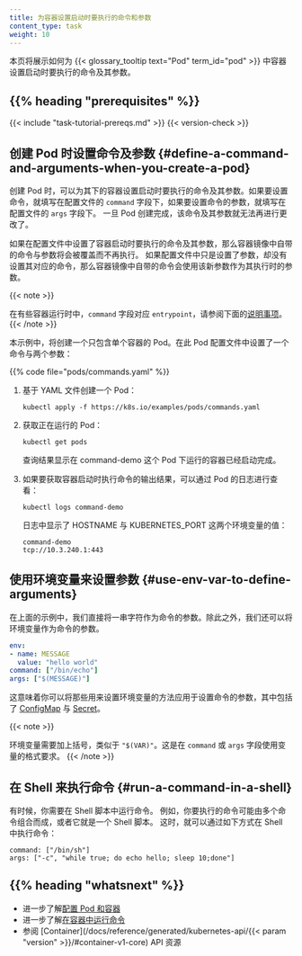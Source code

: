 ```yaml
---
title: 为容器设置启动时要执行的命令和参数
content_type: task
weight: 10
---
```

<!--
title: Define a Command and Arguments for a Container
content_type: task
weight: 10
-->

<!-- overview -->

<!--
This page shows how to define commands and arguments when you run a container
in a {{< glossary_tooltip term_id="pod" >}}.
-->
本页将展示如何为 {{< glossary_tooltip text="Pod" term_id="pod" >}}
中容器设置启动时要执行的命令及其参数。

## {{% heading "prerequisites" %}}

{{< include "task-tutorial-prereqs.md" >}} {{< version-check >}}

<!-- steps -->

<!--
## Define a command and arguments when you create a Pod

When you create a Pod, you can define a command and arguments for the
containers that run in the Pod. To define a command, include the `command`
field in the configuration file. To define arguments for the command, include
the `args` field in the configuration file. The command and arguments that
you define cannot be changed after the Pod is created.
-->
## 创建 Pod 时设置命令及参数   {#define-a-command-and-arguments-when-you-create-a-pod}

创建 Pod 时，可以为其下的容器设置启动时要执行的命令及其参数。如果要设置命令，就填写在配置文件的
`command` 字段下，如果要设置命令的参数，就填写在配置文件的 `args` 字段下。
一旦 Pod 创建完成，该命令及其参数就无法再进行更改了。

<!--
The command and arguments that you define in the configuration file
override the default command and arguments provided by the container image.
If you define args, but do not define a command, the default command is used
with your new arguments.
-->
如果在配置文件中设置了容器启动时要执行的命令及其参数，那么容器镜像中自带的命令与参数将会被覆盖而不再执行。
如果配置文件中只是设置了参数，却没有设置其对应的命令，那么容器镜像中自带的命令会使用该新参数作为其执行时的参数。

{{< note >}}
<!--
The `command` field corresponds to `entrypoint` in some container runtimes. 
-->
在有些容器运行时中，`command` 字段对应 `entrypoint`，请参阅下面的[说明事项](#notes)。
{{< /note >}}

<!--
In this exercise, you create a Pod that runs one container. The configuration
file for the Pod defines a command and two arguments:
-->
本示例中，将创建一个只包含单个容器的 Pod。在此 Pod 配置文件中设置了一个命令与两个参数：

{{% code file="pods/commands.yaml" %}}

<!--
1. Create a Pod based on the YAML configuration file:
-->
1. 基于 YAML 文件创建一个 Pod：

   ```shell
   kubectl apply -f https://k8s.io/examples/pods/commands.yaml
   ```

<!--
1. List the running Pods:
-->
2. 获取正在运行的 Pod：

   ```shell
   kubectl get pods
   ```

   <!--
   The output shows that the container that ran in the command-demo Pod has completed.
   -->
   查询结果显示在 command-demo 这个 Pod 下运行的容器已经启动完成。

<!--
1. To see the output of the command that ran in the container, view the logs
from the Pod:
-->
3. 如果要获取容器启动时执行命令的输出结果，可以通过 Pod 的日志进行查看：

   ```shell
   kubectl logs command-demo
   ```

   <!--
   The output shows the values of the HOSTNAME and KUBERNETES_PORT environment variables:
   -->
   日志中显示了 HOSTNAME 与 KUBERNETES_PORT 这两个环境变量的值：

   ```
   command-demo
   tcp://10.3.240.1:443
   ```

<!--
## Use environment variables to define arguments

In the preceding example, you defined the arguments directly by
providing strings. As an alternative to providing strings directly,
you can define arguments by using environment variables:
-->
## 使用环境变量来设置参数   {#use-env-var-to-define-arguments}

在上面的示例中，我们直接将一串字符作为命令的参数。除此之外，我们还可以将环境变量作为命令的参数。

```yaml
env:
- name: MESSAGE
  value: "hello world"
command: ["/bin/echo"]
args: ["$(MESSAGE)"]
```

<!--
This means you can define an argument for a Pod using any of
the techniques available for defining environment variables, including
[ConfigMaps](/docs/tasks/configure-pod-container/configure-pod-configmap/)
and
[Secrets](/docs/concepts/configuration/secret/).
-->
这意味着你可以将那些用来设置环境变量的方法应用于设置命令的参数，其中包括了
[ConfigMap](/zh-cn/docs/tasks/configure-pod-container/configure-pod-configmap/) 与
[Secret](/zh-cn/docs/concepts/configuration/secret/)。

{{< note >}}
<!--
The environment variable appears in parentheses, `"$(VAR)"`. This is
required for the variable to be expanded in the `command` or `args` field.
-->
环境变量需要加上括号，类似于 `"$(VAR)"`。这是在 `command` 或 `args` 字段使用变量的格式要求。
{{< /note >}}

<!--
## Run a command in a shell

In some cases, you need your command to run in a shell. For example, your
command might consist of several commands piped together, or it might be a shell
script. To run your command in a shell, wrap it like this:
-->
## 在 Shell 来执行命令   {#run-a-command-in-a-shell}

有时候，你需要在 Shell 脚本中运行命令。
例如，你要执行的命令可能由多个命令组合而成，或者它就是一个 Shell 脚本。
这时，就可以通过如下方式在 Shell 中执行命令：

```shell
command: ["/bin/sh"]
args: ["-c", "while true; do echo hello; sleep 10;done"]
```

## {{% heading "whatsnext" %}}

<!--
* Learn more about [configuring pods and containers](/docs/tasks/).
* Learn more about [running commands in a container](/docs/tasks/debug/debug-application/get-shell-running-container/).
* See [Container](/docs/reference/generated/kubernetes-api/{{< param "version" >}}/#container-v1-core).
-->
* 进一步了解[配置 Pod 和容器](/zh-cn/docs/tasks/)
* 进一步了解[在容器中运行命令](/zh-cn/docs/tasks/debug/debug-application/get-shell-running-container/)
* 参阅 [Container](/docs/reference/generated/kubernetes-api/{{< param "version" >}}/#container-v1-core)
  API 资源
